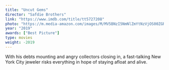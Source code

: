 ```yaml
---
title: "Uncut Gems"
director: "Safdie Brothers"
link: "https://www.imdb.com/title/tt5727208"
photo: "https://m.media-amazon.com/images/M/MV5BNzI5NmNlZmYtNzVjOS00ZGRhLTlkZGUtNWYxODE5MDgyOThiXkEyXkFqcGdeQXVyNjAyNTIzOTM@._V1_FMjpg_UX1280_.jpg"
year: "2019"
awards: ["Best Picture"]
type: movies
weight: -2019
---
```

With his debts mounting and angry collectors closing in, a fast-talking New York City jeweler risks everything in hope of staying afloat and alive.